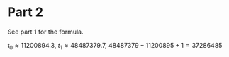 # Part 2

See part 1 for the formula.

$t_0 \approx 11200894.3$, $t_1 \approx 48487379.7$, $48487379 - 11200895 + 1 = 37286485$
